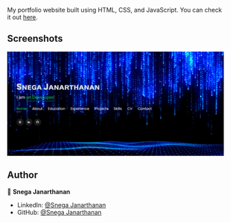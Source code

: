 My portfolio website built using HTML, CSS, and JavaScript. You can check it out [here](https://snegaj-portfolio.netlify.app/).

## Screenshots

<p float="center">
    <img src="https://github.com/Snegajanarthanan/MyPortfolio/blob/main/Screenshots/1.jpg" width="800">
</p>

## Author

👤 **Snega Janarthanan**

- LinkedIn: [@Snega Janarthanan](https://www.linkedin.com/in/snega-janarthanan-624199132/)
- GitHub: [@Snega Janarthanan](https://github.com/Snegajanarthanan)
